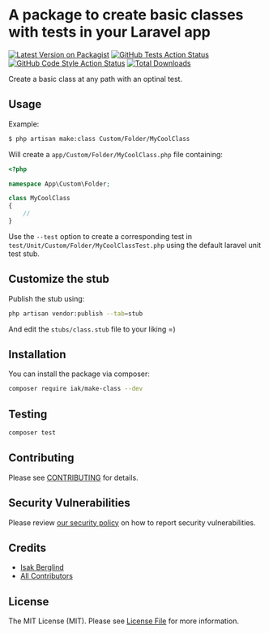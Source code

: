 # A package to create basic classes with tests in your Laravel app

[![Latest Version on Packagist](https://img.shields.io/packagist/v/iak/make-class.svg?style=flat-square)](https://packagist.org/packages/iak/make-class)
[![GitHub Tests Action Status](https://img.shields.io/github/workflow/status/iak/make-class/run-tests?label=tests)](https://github.com/iak/make-class/actions?query=workflow%3Arun-tests+branch%3Amain)
[![GitHub Code Style Action Status](https://img.shields.io/github/workflow/status/iak/make-class/Check%20&%20fix%20styling?label=code%20style)](https://github.com/iak/make-class/actions?query=workflow%3A"Check+%26+fix+styling"+branch%3Amain)
[![Total Downloads](https://img.shields.io/packagist/dt/iak/make-class.svg?style=flat-square)](https://packagist.org/packages/iak/make-class)

Create a basic class at any path with an optinal test.

## Usage

Example:

```bash
$ php artisan make:class Custom/Folder/MyCoolClass
```

Will create a ```app/Custom/Folder/MyCoolClass.php``` file containing:

```php
<?php

namespace App\Custom\Folder;

class MyCoolClass
{
    //
}
```

Use the ```--test``` option to create a corresponding test in ```test/Unit/Custom/Folder/MyCoolClassTest.php``` using the default laravel unit test stub.

## Customize the stub

Publish the stub using:

```bash
php artisan vendor:publish --tab=stub
```

And edit the ```stubs/class.stub``` file to your liking =) 

## Installation

You can install the package via composer:

```bash
composer require iak/make-class --dev
```

## Testing

```bash
composer test
```

## Contributing

Please see [CONTRIBUTING](.github/CONTRIBUTING.md) for details.

## Security Vulnerabilities

Please review [our security policy](../../security/policy) on how to report security vulnerabilities.

## Credits

- [Isak Berglind](https://github.com/iaK)
- [All Contributors](../../contributors)

## License

The MIT License (MIT). Please see [License File](LICENSE.md) for more information.
